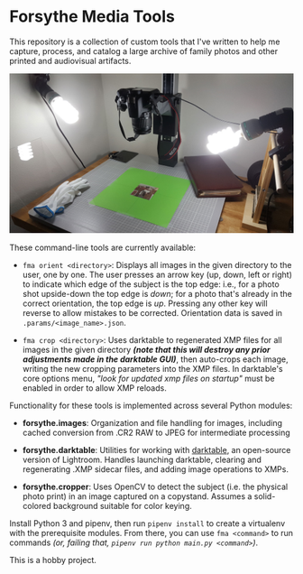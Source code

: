 # Forsythe Media Tools

This repository is a collection of custom tools that I've written to help me capture, process, and catalog a large archive of family photos and other printed and audiovisual artifacts.

![copystand](doc/copystand.jpg)

These command-line tools are currently available:

- `fma orient <directory>`: Displays all images in the given directory to the user, one by one. The user presses an arrow key (up, down, left or right) to indicate which edge of the subject is the top edge: i.e., for a photo shot upside-down the top edge is *down*; for a photo that's already in the correct orientation, the top edge is *up*. Pressing any other key will reverse to allow mistakes to be corrected. Orientation data is saved in `.params/<image_name>.json`.

- `fma crop <directory>`: Uses darktable to regenerated XMP files for all images in the given directory _**(note that this will destroy any prior adjustments made in the darktable GUI)**_, then auto-crops each image, writing the new cropping parameters into the XMP files. In darktable's core options menu, _"look for updated xmp files on startup"_ must be enabled in order to allow XMP reloads.

Functionality for these tools is implemented across several Python modules:

- **forsythe.images**: Organization and file handling for images, including cached conversion from .CR2 RAW to JPEG for intermediate processing

- **forsythe.darktable**: Utilities for working with [darktable](https://www.darktable.org/), an open-source version of Lightroom. Handles launching darktable, clearing and regenerating .XMP sidecar files, and adding image operations to XMPs.

- **forsythe.cropper**: Uses OpenCV to detect the subject (i.e. the physical photo print) in an image captured on a copystand. Assumes a solid-colored background suitable for color keying.

Install Python 3 and pipenv, then run `pipenv install` to create a virtualenv with the prerequisite modules. From there, you can use `fma <command>` to run commands _(or, failing that, `pipenv run python main.py <command>`)_.

This is a hobby project.
